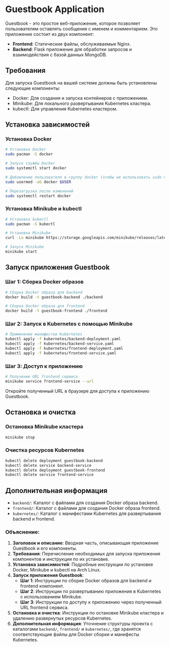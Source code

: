 # Guestbook Application

Guestbook - это простое веб-приложение, которое позволяет пользователям оставлять сообщения с именем и комментарием. Это приложение состоит из двух компонент:

- **Frontend**: Статические файлы, обслуживаемые Nginx.
- **Backend**: Flask приложение для обработки запросов и взаимодействия с базой данных MongoDB.

## Требования

Для запуска Guestbook на вашей системе должны быть установлены следующие компоненты:

- Docker: Для создания и запуска контейнеров с приложением.
- Minikube: Для локального развертывания Kubernetes кластера.
- kubectl: Для управления Kubernetes кластером.

## Установка зависимостей

### Установка Docker

```bash
# Установка Docker
sudo pacman -S docker

# Запуск службы Docker
sudo systemctl start docker

# Добавление пользователя в группу docker (чтобы не использовать sudo при работе с Docker)
sudo usermod -aG docker $USER

# Перезагрузка после изменений
sudo systemctl restart docker
```

### Установка Minikube и kubectl

```bash
# Установка kubectl
sudo pacman -S kubectl

# Установка Minikube
curl -Lo minikube https://storage.googleapis.com/minikube/releases/latest/minikube-linux-amd64 && chmod +x minikube && sudo mv minikube /usr/local/bin/

# Запуск Minikube
minikube start
```

## Запуск приложения Guestbook

### Шаг 1: Сборка Docker образов

```bash
# Сборка Docker образа для backend
docker build -t guestbook-backend ./backend

# Сборка Docker образа для frontend
docker build -t guestbook-frontend ./frontend
```

### Шаг 2: Запуск в Kubernetes с помощью Minikube

```bash
# Применение манифестов Kubernetes
kubectl apply -f kubernetes/backend-deployment.yaml
kubectl apply -f kubernetes/backend-service.yaml
kubectl apply -f kubernetes/frontend-deployment.yaml
kubectl apply -f kubernetes/frontend-service.yaml
```

### Шаг 3: Доступ к приложению

```bash
# Получение URL frontend сервиса
minikube service frontend-service --url
```

Откройте полученный URL в браузере для доступа к приложению Guestbook.

## Остановка и очистка

### Остановка Minikube кластера

```bash
minikube stop
```

### Очистка ресурсов Kubernetes

```bash
kubectl delete deployment guestbook-backend
kubectl delete service backend-service
kubectl delete deployment guestbook-frontend
kubectl delete service frontend-service
```

## Дополнительная информация

- `backend/`: Каталог с файлами для создания Docker образа backend.
- `frontend/`: Каталог с файлами для создания Docker образа frontend.
- `kubernetes/`: Каталог с манифестами Kubernetes для развертывания backend и frontend.

### Объяснение:

1. **Заголовок и описание**: Вводная часть, описывающая приложение Guestbook и его компоненты.
2. **Требования**: Перечисление необходимых для запуска приложения компонентов и инструкции по их установке.
3. **Установка зависимостей**: Подробные инструкции по установке Docker, Minikube и kubectl на Arch Linux.
4. **Запуск приложения Guestbook**:
   - **Шаг 1**: Инструкции по сборке Docker образов для backend и frontend компонент.
   - **Шаг 2**: Инструкции по развертыванию приложения в Kubernetes с использованием Minikube.
   - **Шаг 3**: Инструкции по доступу к приложению через полученный URL frontend сервиса.
5. **Остановка и очистка**: Инструкции по остановке Minikube кластера и удалению развернутых ресурсов Kubernetes.
6. **Дополнительная информация**: Уточнение структуры проекта с каталогами `backend/`, `frontend/` и `kubernetes/`, где хранятся соответствующие файлы для Docker сборки и манифесты Kubernetes.

